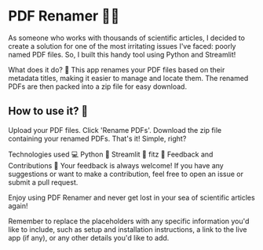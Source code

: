 <h1>PDF Renamer 📃🔖</h1>

As someone who works with thousands of scientific articles, I decided to create a solution for one of the most irritating issues I've faced: poorly named PDF files. So, I built this handy tool using Python and Streamlit!

What does it do? 🤔
This app renames your PDF files based on their metadata titles, making it easier to manage and locate them. The renamed PDFs are then packed into a zip file for easy download.

<h2>How to use it? 🚀</h2>
Upload your PDF files.
Click 'Rename PDFs'.
Download the zip file containing your renamed PDFs.
That's it! Simple, right?

Technologies used 💻
Python 🐍
Streamlit 🎈
fitz 📘
Feedback and Contributions 🙏
Your feedback is always welcome! If you have any suggestions or want to make a contribution, feel free to open an issue or submit a pull request.

Enjoy using PDF Renamer and never get lost in your sea of scientific articles again!

Remember to replace the placeholders with any specific information you'd like to include, such as setup and installation instructions, a link to the live app (if any), or any other details you'd like to add.
